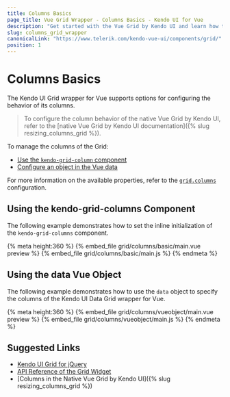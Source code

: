 ```yaml
---
title: Columns Basics
page_title: Vue Grid Wrapper - Columns Basics - Kendo UI for Vue
description: "Get started with the Vue Grid by Kendo UI and learn how to configure the behavior of its columns."
slug: columns_grid_wrapper
canonicalLink: "https://www.telerik.com/kendo-vue-ui/components/grid/"
position: 1
---
```


<div><WrapperBanner link="/kendo-vue-ui/components/grid"></WrapperBanner></div>

# Columns Basics

The Kendo UI Grid wrapper for Vue supports options for configuring the behavior of its columns.

> To configure the column behavior of the native Vue Grid by Kendo UI, refer to the [native Vue Grid by Kendo UI documentation]({% slug resizing_columns_grid %}).

To manage the columns of the Grid:
* [Use the `kendo-grid-column` component](#toc-using-the-kendo-grid-columns-component)
* [Configure an object in the Vue data](#toc-using-the-data-vue-object)

For more information on the available properties, refer to the [`grid.columns`](https://docs.telerik.com/kendo-ui/api/javascript/ui/grid#configuration-columns) configuration.

## Using the kendo-grid-columns Component

The following example demonstrates how to set the inline initialization of the `kendo-grid-columns` component.

{% meta height:360 %}
{% embed_file grid/columns/basic/main.vue preview %}
{% embed_file grid/columns/basic/main.js %}
{% endmeta %}

## Using the data Vue Object

The following example demonstrates how to use the `data` object to specify the columns of the Kendo UI Data Grid wrapper for Vue.

{% meta height:360 %}
{% embed_file grid/columns/vueobject/main.vue preview %}
{% embed_file grid/columns/vueobject/main.js %}
{% endmeta %}

## Suggested Links

* [Kendo UI Grid for jQuery](https://docs.telerik.com/kendo-ui/controls/data-management/grid/overview)
* [API Reference of the Grid Widget](https://docs.telerik.com/kendo-ui/api/javascript/ui/grid)
* [Columns in the Native Vue Grid by Kendo UI]({% slug resizing_columns_grid %})
